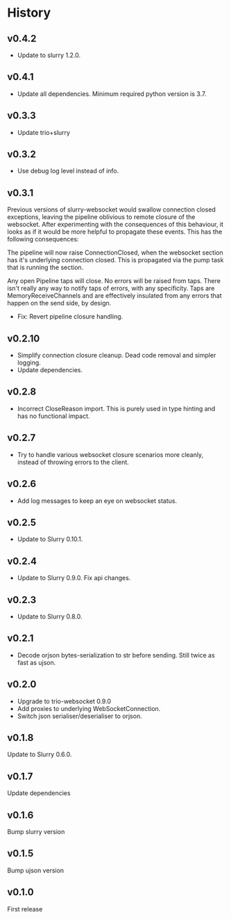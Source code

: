 # History

## v0.4.2

* Update to slurry 1.2.0.

## v0.4.1

* Update all dependencies. Minimum required python version is 3.7.

## v0.3.3

* Update trio+slurry

## v0.3.2

* Use debug log level instead of info.

## v0.3.1

Previous versions of slurry-websocket would swallow connection closed exceptions, leaving the pipeline oblivious to remote closure
of the websocket. After experimenting with the consequences of this behaviour, it looks as if it would be more helpful to propagate
these events. This has the following consequences:

The pipeline will now raise ConnectionClosed, when the websocket section has it's underlying connection closed. This is propagated via the pump task that is running the section.

Any open Pipeline taps will close. No errors will be raised from taps. There isn't really any way to notify taps of errors, with any specificity. Taps are MemoryReceiveChannels and are effectively insulated from any errors that happen on the send side, by design.

* Fix: Revert pipeline closure handling.

## v0.2.10

* Simplify connection closure cleanup. Dead code removal and simpler logging.
* Update dependencies.

## v0.2.8

* Incorrect CloseReason import. This is purely used in type hinting and has no functional impact.

## v0.2.7

* Try to handle various websocket closure scenarios more cleanly, instead of throwing errors to the client.

## v0.2.6

* Add log messages to keep an eye on websocket status.

## v0.2.5

* Update to Slurry 0.10.1.

## v0.2.4

* Update to Slurry 0.9.0. Fix api changes.

## v0.2.3

* Update to Slurry 0.8.0.

## v0.2.1

* Decode orjson bytes-serialization to str before sending. Still twice as fast as ujson.

## v0.2.0

* Upgrade to trio-websocket 0.9.0
* Add proxies to underlying WebSocketConnection.
* Switch json serialiser/deserialiser to orjson.

## v0.1.8

Update to Slurry 0.6.0.

## v0.1.7

Update dependencies

## v0.1.6

Bump slurry version

## v0.1.5

Bump ujson version

## v0.1.0

First release